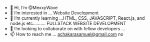 - 👋 Hi, I’m @MexxyWave
- 👀 I’m interested in ... Website Development
- 🌱 I’m currently learning ...HTML, CSS, JAVASCRIPT, React.js, and node.js etc.......... FULLSTACK WEBSITE DEVELOPMENT
- 💞️ I’m looking to collaborate on with fellow developers ...
- 📫 How to reach me ... achakarasamuel@gmail.com no

<!---
MexxyWave/MexxyWave is a ✨ special ✨ repository because its `README.md` (this file) appears on your GitHub profile.
You can click the Preview link to take a look at your changes.
--->
